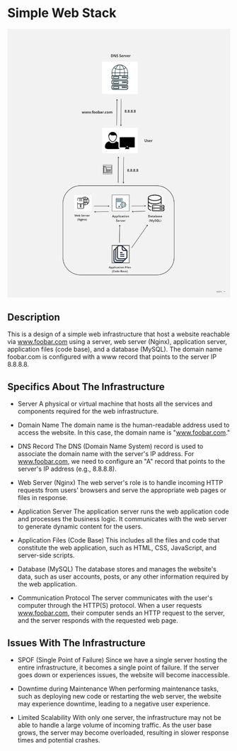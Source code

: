 # Simple Web Stack

![Web Infrastructure](https://github.com/alxandrkgb/alx-system_engineering-devops/blob/master/0x09-web_infrastructure_design/0-simple_web_stack.jpg) 



## Description

This is a design of a simple web infrastructure that host a website reachable via www.foobar.com using a server, web server (Nginx), application server, application files (code base), and a database (MySQL). The domain name foobar.com is configured with a www record that points to the server IP 8.8.8.8.



## Specifics About The Infrastructure

- Server
A physical or virtual machine that hosts all the services and components required for the web infrastructure.

- Domain Name
The domain name is the human-readable address used to access the website. In this case, the domain name is "www.foobar.com."

- DNS Record
The DNS (Domain Name System) record is used to associate the domain name with the server's IP address. For www.foobar.com, we need to configure an "A" record that points to the server's IP address (e.g., 8.8.8.8).

- Web Server (Nginx)
The web server's role is to handle incoming HTTP requests from users' browsers and serve the appropriate web pages or files in response.

- Application Server
The application server runs the web application code and processes the business logic. It communicates with the web server to generate dynamic content for the users.

- Application Files (Code Base)
This includes all the files and code that constitute the web application, such as HTML, CSS, JavaScript, and server-side scripts.

- Database (MySQL)
The database stores and manages the website's data, such as user accounts, posts, or any other information required by the web application.

- Communication Protocol
The server communicates with the user's computer through the HTTP(S) protocol. When a user requests www.foobar.com, their computer sends an HTTP request to the server, and the server responds with the requested web page.


## Issues With The Infrastructure

- SPOF (Single Point of Failure)
Since we have a single server hosting the entire infrastructure, it becomes a single point of failure. If the server goes down or experiences issues, the website will become inaccessible.

- Downtime during Maintenance
When performing maintenance tasks, such as deploying new code or restarting the web server, the website may experience downtime, leading to a negative user experience.

- Limited Scalability
With only one server, the infrastructure may not be able to handle a large volume of incoming traffic. As the user base grows, the server may become overloaded, resulting in slower response times and potential crashes.
